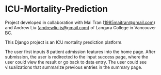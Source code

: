 # ICU-Mortality-Prediction

Project developed in collaboration with Mai Tran (1995maitran@gmail.com) and Andrew Liu (andrewliu.js@gmail.com) of Langara College in Vancouver BC.

This Django project is an ICU mortality prediction platform. 

The user first inputs 8 patient admission features into the home page. After submission, the user is redirected to the input success page,
where the user could view the result or go back to data entry. The user could see visualizations that summarize previous entries in the
summary page.
